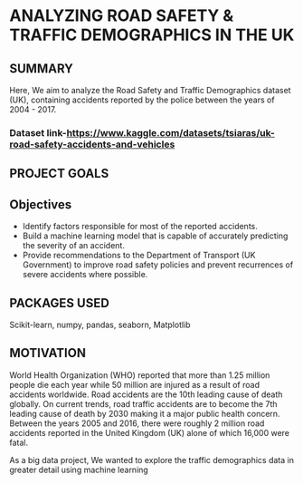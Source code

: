 # ANALYZING ROAD SAFETY & TRAFFIC DEMOGRAPHICS IN THE UK 
## SUMMARY
Here, We aim to analyze the Road Safety and Traffic Demographics dataset (UK), containing accidents reported by the police between the years of 2004 - 2017.
### Dataset link-https://www.kaggle.com/datasets/tsiaras/uk-road-safety-accidents-and-vehicles

## PROJECT GOALS
## Objectives

- Identify factors responsible for most of the reported accidents.
- Build a machine learning model that is capable of accurately predicting the severity of an accident.
- Provide recommendations to the Department of Transport (UK Government) to improve road safety policies and prevent recurrences of severe accidents where possible.


## PACKAGES USED
Scikit-learn, numpy, pandas, seaborn, Matplotlib

## MOTIVATION
World Health Organization (WHO) reported that more than 1.25 million people die each year while 50 million are injured as a result of road accidents worldwide. Road accidents are the 10th leading cause of death globally. On current trends, road traffic accidents are to become the 7th leading cause of death by 2030 making it a major public health concern. Between the years 2005 and 2016, there were roughly 2 million road accidents reported in the United Kingdom (UK) alone of which 16,000 were fatal.

As a big data project, We wanted to explore the traffic demographics data in greater detail using machine learning